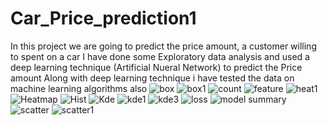 # Car_Price_prediction1
In this project we are going to predict the price amount, a customer willing to spent on a car
I have done some Exploratory data analysis and used a deep learning technique (Artificial Nueral Network) to predict the Price amount
Along with deep learning technique i have tested the data on machine learning algorithms also
![box](https://user-images.githubusercontent.com/75720743/124255375-b7569d80-db47-11eb-9dd5-a7ec4e622519.PNG)
![box1](https://user-images.githubusercontent.com/75720743/124255404-c0476f00-db47-11eb-85fa-b63c492aea05.PNG)
![count](https://user-images.githubusercontent.com/75720743/124255410-c1789c00-db47-11eb-90e2-c15a203b333e.PNG)
![feature](https://user-images.githubusercontent.com/75720743/124255422-c3daf600-db47-11eb-9f55-be6d88c2b2e4.PNG)
![heat1](https://user-images.githubusercontent.com/75720743/124255430-c5a4b980-db47-11eb-9d6a-c0dabfff766b.PNG)
![Heatmap](https://user-images.githubusercontent.com/75720743/124255440-c8071380-db47-11eb-8303-3e99df9c42f1.PNG)
![Hist](https://user-images.githubusercontent.com/75720743/124255449-ca696d80-db47-11eb-9cbc-b44f04539383.PNG)
![Kde](https://user-images.githubusercontent.com/75720743/124255453-cd645e00-db47-11eb-873a-9295ef0470bf.PNG)
![kde1](https://user-images.githubusercontent.com/75720743/124255462-cf2e2180-db47-11eb-8ec0-dc566b778827.PNG)
![kde3](https://user-images.githubusercontent.com/75720743/124255468-d1907b80-db47-11eb-85a3-d1eea440af3d.PNG)
![loss](https://user-images.githubusercontent.com/75720743/124255489-d81ef300-db47-11eb-9cc4-ada0541c1862.PNG)
![model summary](https://user-images.githubusercontent.com/75720743/124255496-d9502000-db47-11eb-96b0-5421012133fb.PNG)
![scatter](https://user-images.githubusercontent.com/75720743/124255509-db19e380-db47-11eb-88ce-6db6c4c36c05.PNG)
![scatter1](https://user-images.githubusercontent.com/75720743/124255518-dd7c3d80-db47-11eb-8066-9a238b4c1564.PNG)
